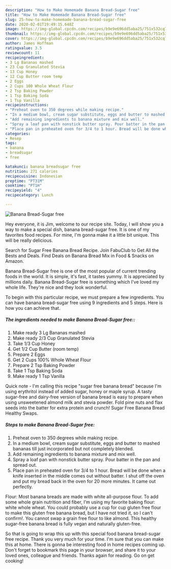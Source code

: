 ```yaml
---
description: "How to Make Homemade Banana Bread-Sugar free"
title: "How to Make Homemade Banana Bread-Sugar free"
slug: 25-how-to-make-homemade-banana-bread-sugar-free
date: 2020-02-01T19:49:15.648Z
image: https://img-global.cpcdn.com/recipes/b9e9e696dd5aba25/751x532cq70/banana-bread-sugar-free-recipe-main-photo.jpg
thumbnail: https://img-global.cpcdn.com/recipes/b9e9e696dd5aba25/751x532cq70/banana-bread-sugar-free-recipe-main-photo.jpg
cover: https://img-global.cpcdn.com/recipes/b9e9e696dd5aba25/751x532cq70/banana-bread-sugar-free-recipe-main-photo.jpg
author: James Hoffman
ratingvalue: 3.5
reviewcount: 11
recipeingredient:
- 3 Lg Bananas mashed
- 23 Cup Granulated Stevia
- 13 Cup Honey
- 12 Cup Butter room temp
- 2 Eggs
- 2 Cups 100 Whole Wheat Flour
- 2 Tsp Baking Powder
- 1 Tsp Baking Soda
- 1 Tsp Vanilla
recipeinstructions:
- "Preheat oven to 350 degrees while making recipe."
- "In a medium bowl, cream sugar substitute, eggs and butter to mashed bananas till just incorporated but not completely blended."
- "Add remaining ingredients to banana mixture and mix well."
- "Spray a loaf pan with nonstick butter spray. Pour batter in the pan and spread out."
- "Place pan in preheated oven for 3/4 to 1 hour. Bread will be done when a knife inserted in the middle comes out without batter. I shut off the oven and put my bread back in the oven for 20 more minutes. It came out perfectly."
categories:
- Resep
tags:
- banana
- breadsugar
- free

katakunci: banana breadsugar free
nutrition: 271 calories
recipecuisine: Indonesian
preptime: "PT31M"
cooktime: "PT1H"
recipeyield: "4"
recipecategory: Lunch

---
```



![Banana Bread-Sugar free](https://img-global.cpcdn.com/recipes/b9e9e696dd5aba25/751x532cq70/banana-bread-sugar-free-recipe-main-photo.jpg)

Hey everyone, it is Jim, welcome to our recipe site. Today, I will show you a way to make a special dish, banana bread-sugar free. It is one of my favorites food recipes. For mine, I'm gonna make it a little bit unique. This will be really delicious.

Search for Sugar Free Banana Bread Recipe. Join FabuClub to Get All the Bests and Deals. Find Deals on Banana Bread Mix in Food &amp; Snacks on Amazon.

Banana Bread-Sugar free is one of the most popular of current trending foods in the world. It is simple, it's fast, it tastes yummy. It is appreciated by millions daily. Banana Bread-Sugar free is something which I've loved my whole life. They're nice and they look wonderful.


To begin with this particular recipe, we must prepare a few ingredients. You can have banana bread-sugar free using 9 ingredients and 5 steps. Here is how you can achieve that.

##### The ingredients needed to make Banana Bread-Sugar free::

1. Make ready 3 Lg Bananas mashed
1. Make ready 2/3 Cup Granulated Stevia
1. Take 1/3 Cup Honey
1. Get 1/2 Cup Butter (room temp)
1. Prepare 2 Eggs
1. Get 2 Cups 100% Whole Wheat Flour
1. Prepare 2 Tsp Baking Powder
1. Take 1 Tsp Baking Soda
1. Make ready 1 Tsp Vanilla


Quick note - I&#39;m calling this recipe &#34;sugar free banana bread&#34; because I&#39;m using erythritol instead of added sugar, honey or maple syrup. A tasty sugar-free and dairy-free version of banana bread is easy to prepare when using unsweetened almond milk and stevia powder. Fold pine nuts and flax seeds into the batter for extra protein and crunch! Sugar Free Banana Bread Healthy Swaps. 

##### Steps to make Banana Bread-Sugar free:

1. Preheat oven to 350 degrees while making recipe.
1. In a medium bowl, cream sugar substitute, eggs and butter to mashed bananas till just incorporated but not completely blended.
1. Add remaining ingredients to banana mixture and mix well.
1. Spray a loaf pan with nonstick butter spray. Pour batter in the pan and spread out.
1. Place pan in preheated oven for 3/4 to 1 hour. Bread will be done when a knife inserted in the middle comes out without batter. I shut off the oven and put my bread back in the oven for 20 more minutes. It came out perfectly.


Flour: Most banana breads are made with white all-purpose flour. To add some whole grain nutrition and fiber, I&#39;m using my favorite baking flour: white whole wheat. You could probably use a cup for cup gluten free flour to make this gluten free banana bread, but I have not tried it, so I can&#39;t confirm!. You cannot swap a grain free flour to like almond. This healthy sugar-free banana bread is fully vegan and naturally gluten-free. 

So that is going to wrap this up with this special food banana bread-sugar free recipe. Thank you very much for your time. I'm sure that you can make this at home. There is gonna be interesting food in home recipes coming up. Don't forget to bookmark this page in your browser, and share it to your loved ones, colleague and friends. Thanks again for reading. Go on get cooking!
